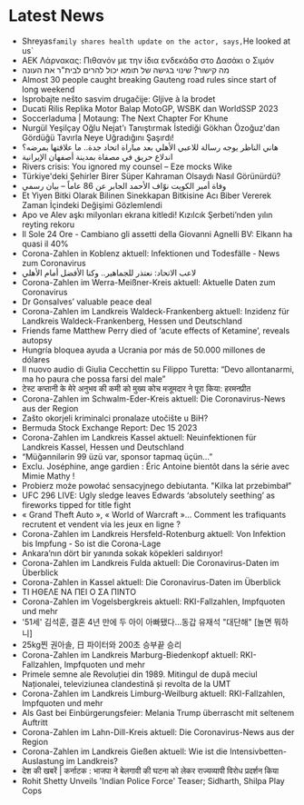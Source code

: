 # Latest News
-  Shreyas` family shares health update on the actor, says, `He looked at us`
-  ΑΕΚ Λάρνακας: Πιθανόν με την ίδια ενδεκάδα στο Δασάκι ο Σιμόν
-  מה קישור? שינוי בגישה של תומא יכול להרים לבית"ר את העונה
-  Almost 30 people caught breaking Gauteng road rules since start of long weekend
-  Isprobajte nešto sasvim drugačije: Gljive à la brodet
-  Ducati Rilis Replika Motor Balap MotoGP, WSBK dan WorldSSP 2023
-  Soccerladuma | Motaung: The Next Chapter For Khune
-  Nurgül Yeşilçay Oğlu Nejat'ı Tanıştırmak İstediği Gökhan Özoğuz'dan Gördüğü Tavırla Neye Uğradığını Şaşırdı!
-  هاني الناظر يوجه رسالة للاعبي الأهلي بعد مباراة اتحاد جدة.. ما علاقتها بمرضه؟
-  اندلاع حريق في مصفاة بمدينة أصفهان الإيرانية
-  Rivers crisis: You ignored my counsel – Eze mocks Wike
-  Türkiye'deki Şehirler Birer Süper Kahraman Olsaydı Nasıl Görünürdü?
-  وفاة أمير الكويت نوّاف الأحمد الجابر عن 86 عاماً – بيان رسمي
-  Et Yiyen Bitki Olarak Bilinen Sinekkapan Bitkisine Acı Biber Vererek Zaman İçindeki Değişimi Gözlemlendi
-  Apo ve Alev aşkı milyonları ekrana kitledi! Kızılcık Şerbeti’nden yılın reyting rekoru
-  Il Sole 24 Ore - Cambiano gli assetti della Giovanni Agnelli BV: Elkann ha quasi il 40%
-  Corona-Zahlen in Koblenz aktuell: Infektionen und Todesfälle - News zum Coronavirus
-  لاعب الاتحاد: نعتذر للجماهير.. وكنا الأفضل أمام الأهلي
-  Corona-Zahlen im Werra-Meißner-Kreis aktuell: Aktuelle Daten zum Coronavirus
-  Dr Gonsalves’ valuable peace deal
-  Corona-Zahlen im Landkreis Waldeck-Frankenberg aktuell: Inzidenz für Landkreis Waldeck-Frankenberg, Hessen und Deutschland
-  Friends fame Matthew Perry died of ‘acute effects of Ketamine’, reveals autopsy
-  Hungría bloquea ayuda a Ucrania por más de 50.000 millones de dólares
-  Il nuovo audio di Giulia Cecchettin su Filippo Turetta: “Devo allontanarmi, ma ho paura che possa farsi del male”
-  टेस्ट कप्तानी के मेरे अनुभव की कमी को मुख्य कोच मजूमदार ने पूरा किया: हरमनप्रीत
-  Corona-Zahlen im Schwalm-Eder-Kreis aktuell: Die Coronavirus-News aus der Region
-  Zašto okorjeli kriminalci pronalaze utočište u BiH?
-  Bermuda Stock Exchange Report: Dec 15 2023
-  Corona-Zahlen im Landkreis Kassel aktuell: Neuinfektionen für Landkreis Kassel, Hessen und Deutschland
-  “Müğənnilərin 99 üzü var, sponsor tapmaq üçün...”
-  Exclu. Joséphine, ange gardien : Éric Antoine bientôt dans la série avec Mimie Mathy !
-  Probierz może powołać sensacyjnego debiutanta. "Kilka lat przebimbał"
-  UFC 296 LIVE: Ugly sledge leaves Edwards ‘absolutely seething’ as fireworks tipped for title fight
-  « Grand Theft Auto », « World of Warcraft »… Comment les trafiquants recrutent et vendent via les jeux en ligne ?
-  Corona-Zahlen im Landkreis Hersfeld-Rotenburg aktuell: Von Infektion bis Impfung - So ist die Corona-Lage
-  Ankara’nın dört bir yanında sokak köpekleri saldırıyor!
-  Corona-Zahlen im Landkreis Fulda aktuell: Die Coronavirus-Daten im Überblick
-  Corona-Zahlen in Kassel aktuell: Die Coronavirus-Daten im Überblick
-  ΤΙ ΗΘΕΛΕ ΝΑ ΠΕΙ Ο ΣΑ ΠΙΝΤΟ
-  Corona-Zahlen im Vogelsbergkreis aktuell: RKI-Fallzahlen, Impfquoten und mehr
-  '51세' 김석훈, 결혼 4년 만에 두 아이 아빠됐다…동갑 유재석 "대단해" [놀면 뭐하니]
-  25kg찐 권아솔, 日 파이터와 200초 승부끝 승리
-  Corona-Zahlen im Landkreis Marburg-Biedenkopf aktuell: RKI-Fallzahlen, Impfquoten und mehr
-  Primele semne ale Revoluției din 1989. Mitingul de după meciul Naționalei, televiziunea clandestină și revolta de la UMT
-  Corona-Zahlen im Landkreis Limburg-Weilburg aktuell: RKI-Fallzahlen, Impfquoten und mehr
-  Als Gast bei Einbürgerungsfeier: Melania Trump überrascht mit seltenem Auftritt
-  Corona-Zahlen im Lahn-Dill-Kreis aktuell: Die Coronavirus-News aus der Region
-  Corona-Zahlen im Landkreis Gießen aktuell: Wie ist die Intensivbetten-Auslastung im Landkreis?
-  देश की खबरें | कर्नाटक : भाजपा ने बेलगावी की घटना को लेकर राज्यव्यापी विरोध प्रदर्शन किया
-  Rohit Shetty Unveils 'Indian Police Force' Teaser; Sidharth, Shilpa Play Cops
